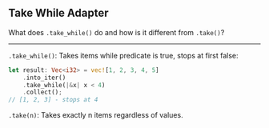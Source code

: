 ## Take While Adapter

What does `.take_while()` do and how is it different from `.take()`?

---

`.take_while()`: Takes items while predicate is true, stops at first false:
```rust
let result: Vec<i32> = vec![1, 2, 3, 4, 5]
    .into_iter()
    .take_while(|&x| x < 4)
    .collect();
// [1, 2, 3] - stops at 4
```

`.take(n)`: Takes exactly n items regardless of values.


